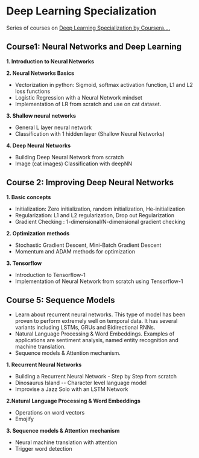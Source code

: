 # Deep Learning Specialization
Series of courses on [Deep Learning Specialization by Coursera](https://www.coursera.org/specializations/deep-learning)[.](https://github.com/jiadaizhao/Advanced-Machine-Learning-Specialization)[.](https://github.com/Kulbear/deep-learning-coursera)[.](https://github.com/HeroKillerEver/coursera-deep-learning)[.](https://github.com/HeroKillerEver/coursera-deep-learning)

## Course1: Neural Networks and Deep Learning

**1. Introduction to Neural Networks**

**2. Neural Networks Basics**
  - Vectorization in python: Sigmoid, softmax activation function, L1 and L2 loss functions
  - Logistic Regression with a Neural Network mindset
  - Implementation of LR from scratch and use on cat dataset.

**3. Shallow neural networks**
  - General L layer neural network
  - Classification with 1 hidden layer (Shallow Neural Networks)

**4. Deep Neural Networks**
  - Building Deep Neural Network from scratch
  - Image (cat images) Classification with deepNN


## Course 2: Improving Deep Neural Networks
**1. Basic concepts**
  - Initialization: Zero initialization, random initialization, He-initialization
  - Regularization: L1 and L2 regularization, Drop out Regularization
  - Gradient Checking :  1-dimensional/N-dimensional gradient checking

**2. Optimization methods**
  - Stochastic Gradient Descent, Mini-Batch Gradient Descent
  - Momentum and ADAM methods for optimization

**3. Tensorflow**
  - Introduction to Tensorflow-1
  - Implementation of Neural Network from scratch using Tensorflow-1


## Course 5: Sequence Models
  - Learn about recurrent neural networks. This type of model has been proven to perform extremely well on temporal data. It has several variants including LSTMs, GRUs and Bidirectional RNNs.
  - Natural Language Processing & Word Embeddings. Examples of applications are sentiment analysis, named entity recognition and machine translation.
  - Sequence models & Attention mechanism.

**1. Recurrent Neural Networks**
  - Building a Recurrent Neural Network - Step by Step from scratch
  - Dinosaurus Island -- Character level language model
  - Improvise a Jazz Solo with an LSTM Network

**2.Natural Language Processing & Word Embeddings**
  - Operations on word vectors
  - Emojify

**3. Sequence models & Attention mechanism**
  - Neural machine translation with attention
  - Trigger word detection

